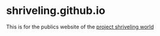# shriveling.github.io
This is for the publics website of the [project shriveling world](https://github.com/theworldisnotflat/shriveling_world)
